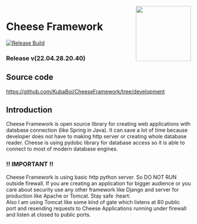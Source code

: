 <img style="float: right;" width=150 height=150 src="https://kubaboi.github.io/CheeseFramework/documentation/documentation300x300.png">

<link rel="stylesheet" href="https://kubaboi.github.io/CheeseFramework/public/styles/style.css">

# Cheese Framework

[![Release Build](https://github.com/KubaBoi/CheeseFramework/actions/workflows/realeaseDate.yml/badge.svg?branch=main)](https://github.com/KubaBoi/CheeseFramework/actions/workflows/realeaseDate.yml)

### Release v(22.04.28.20.40)

## Source code

https://github.com/KubaBoi/CheeseFramework/tree/development

## Introduction

Cheese Framework is open source library for creating web applications with database connection (like Spring in Java). It can save a lot of time because developer does not have to making http server or creating whole database reader. Cheese is using pydobc library for database access so it is able to connect to most of modern database engines.

### :bangbang: IMPORTANT :bangbang:

<div class="needBuild">
    Cheese Framework is using basic http python server. So DO NOT RUN outside firewall. If you are creating an application for bigger audience or you care about security use any other framework like Django and server for production like Apache or Tomcat.
    Stay safe :heart:
</div>
Also I am using Tomcat like some kind of gate which listens at 80 public port and resending requests to Cheese Applications running under firewall and listen at closed to public ports.

